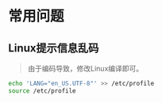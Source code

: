 # 常用问题

## Linux提示信息乱码

> 由于编码导致，修改Linux编译即可。

```sh
echo 'LANG="en_US.UTF-8"' >> /etc/profile
source /etc/profile
```